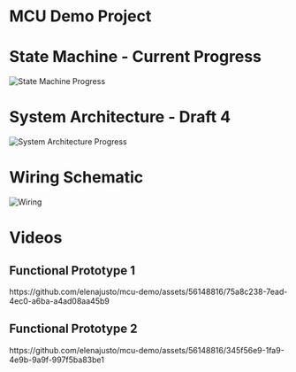 # MCU Demo Project

# State Machine - Current Progress
![State Machine Progress](https://github.com/elenajusto/mcu-demo/assets/56148816/f9686090-f8a3-49ba-823d-8d36d910034b)

# System Architecture - Draft 4
![System Architecture Progress](https://github.com/elenajusto/mcu-demo/assets/56148816/85495228-4d36-491e-adb7-6dd51241e777)

# Wiring Schematic
![Wiring](https://github.com/elenajusto/mcu-demo/assets/56148816/f2a7fe82-57fa-467a-8abb-8cf052151370)

# Videos
<h2>Functional Prototype 1</h2>
https://github.com/elenajusto/mcu-demo/assets/56148816/75a8c238-7ead-4ec0-a6ba-a4ad08aa45b9

<h2>Functional Prototype 2</h2>
https://github.com/elenajusto/mcu-demo/assets/56148816/345f56e9-1fa9-4e9b-9a9f-997f5ba83be1
